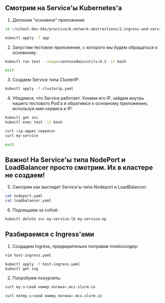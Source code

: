 ## Смотрим на Service'ы Kubernetes'а

1) Деплоим "основное" приложение

```bash
cd ~/school-dev-k8s/practice/6.network-abstractions/2.ingress-and-services/

kubectl apply -f app
```

2) Запустим тестовое приложение, с которого мы будем обращаться к основному:

```bash
kubectl run test --image=centosadmin/utils:0.3 -it bash

exit
```

3) Создаем Service типа ClusterIP:

```bash
kubectl apply -f clusterip.yaml
```

4) Убедимся, что Service работает. Узнаем его IP, зайдем внутрь нашего тестового Pod'а и обратимся к основному приложению, используя имя сервиса и IP:

```bash
kubectl get svc
kubectl exec test -it bash

curl <ip-адрес сервиса>
curl my-service

exit
```

## Важно! На Service'ы типа NodePort и LoadBalancer просто смотрим. Их в кластере не создаем!

5) Смотрим как выглядят Service'ы типа Nodeport и LoadBalancer:

```bash
cat nodeport.yaml
cat loadbalancer.yaml
```

6) Подчищаем за собой:

```bash
kubectl delete svc my-service-lb my-service-np
```

## Разбираемся с Ingress'ами

1) Создадим Ingress, предварительно поправив плейсхолдер:

```bash
vim host-ingress.yaml

kubectl apply -f host-ingress.yaml
kubectl get ing
```

2) Попробуем покурлить:

```bash
curl my.s<свой номер логина>.mcs.slurm.io

curl notmy.s<свой номер логина>.mcs.slurm.io 
```
